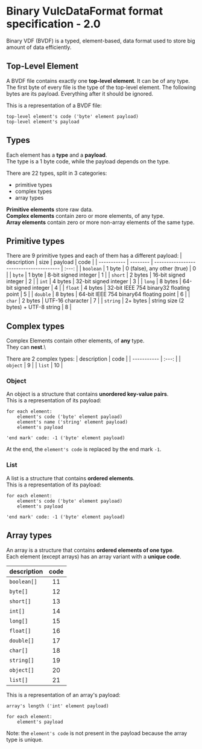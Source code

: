 # Binary VulcDataFormat format specification - 2.0
Binary VDF (BVDF) is a typed, element-based, data format used to store big amount of data efficiently.

## Top-Level Element
A BVDF file contains exactly one **top-level element**. It can be of any type.\
The first byte of every file is the type of the top-level element. The following bytes are its payload. Everything after it should be ignored.

This is a representation of a BVDF file:
```
top-level element's code ('byte' element payload)
top-level element's payload
```

## Types
Each element has a **type** and a **payload**.\
The type is a 1 byte code, while the payload depends on the type.

There are 22 types, split in 3 categories:
- primitive types
- complex types
- array types

**Primitive elements** store raw data.\
**Complex elements** contain zero or more elements, of any type.\
**Array elements** contain zero or more non-array elements of the same type.

## Primitive types
There are 9 primitive types and each of them has a different payload:
| description | size     | payload                                 | code  |
| ----------- | -------- | --------------------------------------- | :---: |
| `boolean`   | 1 byte   | 0 (false), any other (true)             |   0   |
| `byte`      | 1 byte   | 8-bit signed integer                    |   1   |
| `short`     | 2 bytes  | 16-bit signed integer                   |   2   |
| `int`       | 4 bytes  | 32-bit signed integer                   |   3   |
| `long`      | 8 bytes  | 64-bit signed integer                   |   4   |
| `float`     | 4 bytes  | 32-bit IEEE 754 binary32 floating point |   5   |
| `double`    | 8 bytes  | 64-bit IEEE 754 binary64 floating point |   6   |
| `char`      | 2 bytes  | UTF-16 character                        |   7   |
| `string`    | 2+ bytes | string size (2 bytes) + UTF-8 string    |   8   |

## Complex types
Complex Elements contain other elements, of **any** type.\
They can **nest**.\

There are 2 complex types:
| description | code  |
| ----------- | :---: |
| `object`    |   9   |
| `list`      |  10   |

### Object
An object is a structure that contains **unordered key-value pairs**.\
This is a representation of its payload:
```
for each element:
    element's code ('byte' element payload)
    element's name ('string' element payload)
    element's payload

'end mark' code: -1 ('byte' element payload)
```

At the end, the `element's code` is replaced by the end mark `-1`.

### List
A list is a structure that contains **ordered elements**.\
This is a representation of its payload:
```
for each element:
    element's code ('byte' element payload)
    element's payload

'end mark' code: -1 ('byte' element payload)
```

## Array types
An array is a structure that contains **ordered elements of one type**.\
Each element (except arrays) has an array variant with a **unique code**.

| description | code  |
| ----------- | :---: |
| `boolean[]` |  11   |
| `byte[]`    |  12   |
| `short[]`   |  13   |
| `int[]`     |  14   |
| `long[]`    |  15   |
| `float[]`   |  16   |
| `double[]`  |  17   |
| `char[]`    |  18   |
| `string[]`  |  19   |
| `object[]`  |  20   |
| `list[]`    |  21   |

This is a representation of an array's payload:
```
array's length ('int' element payload)

for each element:
    element's payload
```

Note: the `element's code` is not present in the payload because the array type is unique.
